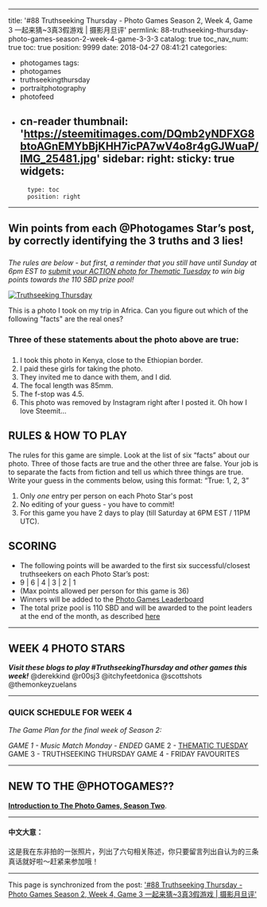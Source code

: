 
---
title: '#88 Truthseeking Thursday - Photo Games Season 2, Week 4, Game 3 一起来猜~3真3假游戏 | 摄影月旦评'
permlink: 88-truthseeking-thursday-photo-games-season-2-week-4-game-3-3-3
catalog: true
toc_nav_num: true
toc: true
position: 9999
date: 2018-04-27 08:41:21
categories:
- photogames
tags:
- photogames
- truthseekingthursday
- portraitphotography
- photofeed
- cn-reader
thumbnail: 'https://steemitimages.com/DQmb2yNDFXG8btoAGnEMYbBjKHH7icPA7wV4o8r4gGJWuaP/IMG_25481.jpg'
sidebar:
    right:
        sticky: true
widgets:
    -
        type: toc
        position: right
---


## Win points from each @Photogames Star’s post, by correctly identifying the 3 truths and 3 lies!
### 
_The rules are below - but first, a reminder that you still have until Sunday at 6pm EST to [submit your ACTION photo for Thematic Tuesday](https://steemit.com/photogames/@photogames/photo-challenge-action-photography-season-2-week-4-game-2) to win big points towards the 110 SBD prize pool!_


[![Truthseeking Thursday](https://steemitimages.com/DQmb2yNDFXG8btoAGnEMYbBjKHH7icPA7wV4o8r4gGJWuaP/IMG_25481.jpg)](https://steemitimages.com/DQmb2yNDFXG8btoAGnEMYbBjKHH7icPA7wV4o8r4gGJWuaP/IMG_25481.jpg)

This is a photo I took on my trip in Africa. Can you figure out which of the following "facts" are the real ones?

### Three of these statements about the photo above are true:
###
1. I took this photo in Kenya, close to the Ethiopian border. 
2. I paid these girls for taking the photo. 
3. They invited me to dance with them, and I did. 
4. The focal length was 85mm.
5. The f-stop was 4.5. 
6. This photo was removed by Instagram right after I posted it. Oh how I love Steemit... 


## RULES & HOW TO PLAY
 
The rules for this game are simple. Look at the list of six “facts” about our photo. Three of those facts are true and the other three are false. Your job is to separate the facts from fiction and tell us which three things are true. Write your guess in the comments below, using this format: “True: 1, 2, 3”

1. Only *one* entry per person on each Photo Star's post
2. No editing of your guess - you have to commit!
3. For this game you have 2 days to play (till Saturday at 6PM EST / 11PM UTC).


## SCORING

- The following points will be awarded to the first six successful/closest truthseekers on each Photo Star’s post:
- 9 | 6 | 4 | 3 | 2 | 1
- (Max points allowed per person for this game is 36)
- Winners will be added to the [Photo Games Leaderboard](https://docs.google.com/spreadsheets/d/1VnKMwb1yhWkVplZ3cmBEOz42lP_X5nJOWyQ1Y8W5K9o/edit#gid=853598128)
- The total prize pool is 110 SBD and will be awarded to the point leaders at the end of the month, as described [here](https://steemit.com/photogames/@photogames/photogames-season-2-big-money-leaderboards-one-month-of-cool-games)

---

## WEEK 4 PHOTO STARS
**_Visit these blogs to play #TruthseekingThursday and other games this week!_**
@derekkind
@r00sj3
@itchyfeetdonica
@scottshots
@themonkeyzuelans

---

### QUICK SCHEDULE FOR WEEK 4
_The Game Plan for the final week of Season 2:_

_GAME 1 - Music Match Monday - ENDED_
GAME 2 - [THEMATIC TUESDAY](https://steemit.com/photogames/@photogames/photo-challenge-action-photography-season-2-week-4-game-2)
GAME 3 - TRUTHSEEKING THURSDAY
GAME 4 - FRIDAY FAVOURITES

-----------------

## NEW TO THE @PHOTOGAMES??

[**Introduction to The Photo Games, Season Two**](https://steemit.com/photogames/@photogames/photogames-season-2-big-money-leaderboards-one-month-of-cool-games).

***

#### 中文大意：

这是我在东非拍的一张照片，列出了六句相关陈述，你只要留言列出自认为的三条真话就好啦～赶紧来参加哦！

- - -

This page is synchronized from the post: ['#88 Truthseeking Thursday - Photo Games Season 2, Week 4, Game 3 一起来猜~3真3假游戏 | 摄影月旦评'](https://steemit.com/@itchyfeetdonica/88-truthseeking-thursday-photo-games-season-2-week-4-game-3-3-3)
